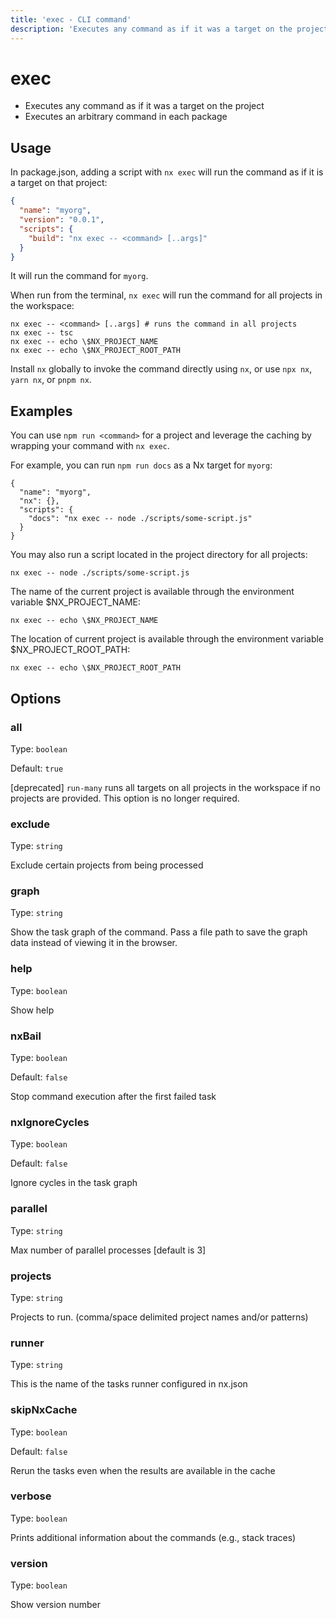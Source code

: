 ```yaml
---
title: 'exec - CLI command'
description: 'Executes any command as if it was a target on the project'
---
```


# exec

- Executes any command as if it was a target on the project
- Executes an arbitrary command in each package

## Usage

In package.json, adding a script with `nx exec` will run the command as if it is a target on that project:

```json
{
  "name": "myorg",
  "version": "0.0.1",
  "scripts": {
    "build": "nx exec -- <command> [..args]"
  }
}
```

It will run the command for `myorg`.

When run from the terminal, `nx exec` will run the command for all projects in the workspace:

```
nx exec -- <command> [..args] # runs the command in all projects
nx exec -- tsc
nx exec -- echo \$NX_PROJECT_NAME
nx exec -- echo \$NX_PROJECT_ROOT_PATH
```

Install `nx` globally to invoke the command directly using `nx`, or use `npx nx`, `yarn nx`, or `pnpm nx`.

## Examples

You can use `npm run <command>` for a project and leverage the caching by wrapping your command with `nx exec`.

For example, you can run `npm run docs` as a Nx target for `myorg`:

```
{
  "name": "myorg",
  "nx": {},
  "scripts": {
    "docs": "nx exec -- node ./scripts/some-script.js"
  }
}
```

You may also run a script located in the project directory for all projects:

```
nx exec -- node ./scripts/some-script.js
```

The name of the current project is available through the environment variable $NX_PROJECT_NAME:

```
nx exec -- echo \$NX_PROJECT_NAME
```

The location of current project is available through the environment variable $NX_PROJECT_ROOT_PATH:

```
nx exec -- echo \$NX_PROJECT_ROOT_PATH
```

## Options

### all

Type: `boolean`

Default: `true`

[deprecated] `run-many` runs all targets on all projects in the workspace if no projects are provided. This option is no longer required.

### exclude

Type: `string`

Exclude certain projects from being processed

### graph

Type: `string`

Show the task graph of the command. Pass a file path to save the graph data instead of viewing it in the browser.

### help

Type: `boolean`

Show help

### nxBail

Type: `boolean`

Default: `false`

Stop command execution after the first failed task

### nxIgnoreCycles

Type: `boolean`

Default: `false`

Ignore cycles in the task graph

### parallel

Type: `string`

Max number of parallel processes [default is 3]

### projects

Type: `string`

Projects to run. (comma/space delimited project names and/or patterns)

### runner

Type: `string`

This is the name of the tasks runner configured in nx.json

### skipNxCache

Type: `boolean`

Default: `false`

Rerun the tasks even when the results are available in the cache

### verbose

Type: `boolean`

Prints additional information about the commands (e.g., stack traces)

### version

Type: `boolean`

Show version number
